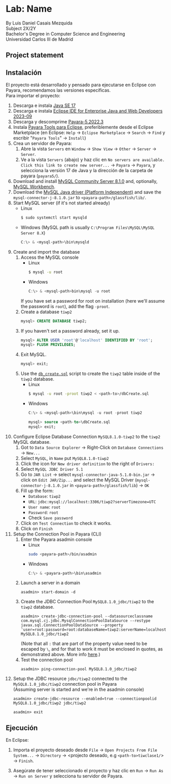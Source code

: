 # Lab: Name
By Luis Daniel Casais Mezquida  
Subject 2X/2Y  
Bachelor's Degree in Computer Science and Engineering  
Universidad Carlos III de Madrid


## Project statement




## Instalación

El proyecto está desarrollado y pensado para ejecutarse en Eclipse con Payara, recomendamos las versiones específicas.  
Para importar el proyecto:
1. Descarga e instala [Java SE 17](https://www.oracle.com/java/technologies/javase/jdk17-archive-downloads.html)
2. Descarga e instala [Eclipse IDE for Enterprise Java and Web Developers 2023-09](https://www.eclipse.org/downloads/packages/release/2023-09/r/eclipse-ide-enterprise-java-and-web-developers)
3. Descarga y descomprime [Payara-5.2022.3](
https://nexus.payara.fish/#browse/browse:payara-community:fish%2Fpayara%2Fdistributions%2Fpayara%2F5.2022.3%2Fpayara-5.2022.3.zip)
3. Instala [Payara Tools para Eclipse](https://marketplace.eclipse.org/content/payara-tools), preferiblemente desde el Eclipse Marketplace (en Eclipse: `Help` → `Eclipse Marketplace` → `Search` → `Find` y escribir "`Payara Tools`" → `Install`)
4. Crea un servidor de Payara:
    1. Abre la vista `Servers` en `Window` → `Show View` → `Other` → `Server` → `Server`.
    2. Ve a la vista `Servers` (abajo) y haz clic en `No servers are available. Click this link to create new server...` → `Payara` → `Payara`, y selecciona la versión 17 de Java y la dirección de la carpeta de payara (`payara5/`).
5. Download and install [MySQL Community Server 8.1.0](https://dev.mysql.com/downloads/mysql/) and, optionally, [MySQL Workbench](https://dev.mysql.com/downloads/workbench/).
6. Download the [MySQL Java driver (Platform Independent)](https://dev.mysql.com/downloads/connector/j/) and save the `mysql-connector-j-8.1.0.jar` to `<payara-path>/glassfish/lib/`.
7. Start MySQL server (if it's not started already)
    - Linux
        ```bash
        $ sudo systemctl start mysqld
        ```
    - Windows (MySQL path is usually `C:\Program Files\MySQL\MySQL Server 8.X`)
        ```powershell
        C:\> & <mysql-path>\bin\mysqld
        ```
8. Create and import the database
    1. Access the MySQL console
        - Linux
            ```bash
            $ mysql -u root
            ```
        - Windows
            ```powershell
            C:\> & <mysql-path>bin\mysql -u root
            ```
        If you have set a password for root on installation (here we'll assume the password is `root`), add the flag `-proot`.
    2. Create a database `tiwp2`
        ```sql
        mysql> CREATE DATABASE tiwp2;
        ```
    3. If you haven't set a password already, set it up.
        ```sql
        mysql> ALTER USER 'root'@'localhost' IDENTIFIED BY 'root';
        mysql> FLUSH PRIVILEGES;
        ```
    4. Exit MySQL.
        ```sql
        mysql> exit;
        ```
    5. Use the [`db_create.sql`](LAB2-JPA/src/main/java/db_create.sql) script to create the `tiwp2` table inside of the `tiwp2` database.
        - Linux
            ```bash
            $ mysql -u root -proot tiwp2 < <path-to>/dbCreate.sql
            ```
        - Windows
            ```powershell
            C:\> & <mysql-path>\bin\mysql -u root -proot tiwp2
            ```
            ```sql
            mysql> source <path-to>\dbCreate.sql
            mysql> exit;
            ```
9. Configure Eclipse Database Connection `MySQL8.1.0-tiwp2` to the `tiwp2` MySQL database.
    1. Got to `Data Source Explorer` → Right-Click on `Database Connections` → `New...`
    2. Select `MySQL`, in `Name` put `MySQL8.1.0-tiwp2`
    3. Click the icon for `New driver definition` to the right of `Drivers:` 
    4. Select `MySQL JDBC Driver 5.1`
    5. Go to `JAR List` → select `mysql-connector-java-5.1.0-bin.jar` → click on `Edit JAR/Zip...` and select the MySQL Driver (`mysql-connector-j-8.1.0.jar` in `<payara-path>/glassfish/lib`) → `OK`
    6. Fill up the form:
        - `Database`: `tiwp2`
        - `URL`: `jdbc:mysql://localhost:3306/tiwp2?serverTimezone=UTC`
        - `User name`: `root`
        - `Password`: `root`
        - Check `Save password`
    7. Click on `Test Connection` to check it works.
    8. Click on `Finish`
10. Setup the Connection Pool in Payara (CLI)
    1. Enter the Payara asadmin console
        - Linux
            ```bash
            sudo <payara-path>/bin/asadmin
            ```
        - Windows
            ```powershell
            C:\> & <payara-path>\bin\asadmin
            ```
    2. Launch a server in a domain
        ```
        asadmin> start-domain -d
        ```
    3. Create the JDBC Connection Pool `MySQL8.1.0_jdbc/tiwp2` to the `tiwp2` database.
        ```
        asadmin> create-jdbc-connection-pool --datasourceclassname com.mysql.cj.jdbc.MysqlConnectionPoolDataSource --restype javax.sql.ConnectionPoolDataSource --property 'user=root:password=root:databaseName=tiwp2:serverName=localhost:portNumber=3306:url=jdbc\:mysql\://localhost\:3306/tiwp2:useSSL=false:serverTimezone=UTC:allowPublicKeyRetrieval=true' MySQL8.1.0_jdbc/tiwp2
        ```
        (Note that all `:` that are part of the property value need to be escaped by `\`, and for that to work it must be enclosed in quotes, as demonstrated above. More info [here](https://github.com/payara/Payara/issues/1252#issuecomment-268782829).)
    4. Test the connection pool
        ```
        asadmin> ping-connection-pool MySQL8.1.0_jdbc/tiwp2
        ```
11. Setup the JDBC resource `jdbc/tiwp2` connected to the `MySQL8.1.0_jdbc/tiwp2` connection pool in Payara  
    (Assuming server is started and we're in the asadmin console)  
    ```
    asadmin> create-jdbc-resource --enabled=true --connectionpoolid MySQL8.1.0_jdbc/tiwp2 jdbc/tiwp2
    ```
    ```
    asadmin> exit
    ```


## Ejecución
En Eclipse:
1. Importa el proyecto deseado desde `File` → `Open Projects From File System...` → `Directory` → <projecto deseado, e.g `<path-to>tiwclase1/`> → `Finish`.
<!-- 2. [???] Conviértelo en un projecto JPA:
    1. `Project` → `Properties` → `Project Facets`
    2. Haz tick en la caja de JPA
    3. A la derecha, pestaña `Runtimes`, y selecciona `Payara` -->
3. Asegúrate de tener seleccionado el proyecto y haz clic en `Run` → `Run As` → `Run on Server` y selecciona tu servidor de Payara.
